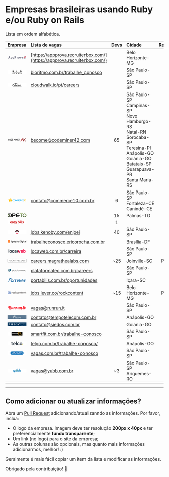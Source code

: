 # Empresas brasileiras usando Ruby e/ou Ruby on Rails

Lista em ordem alfabética.

| Empresa                                                                                          | Lista de vagas                                                                   | Devs  | Cidade                                                                                                                                                                   | Remoto? |
| :---                                                                                             | :---                                                                             | :---: | :---                                                                                                                                                                     | :---:   |
| [![App Prova](/companies/appprova.png?raw=true)](http://appprova.com.br/)                        | [https://appprova.recruiterbox.com/](https://appprova.recruiterbox.com/)         |       | Belo Horizonte-MG                                                                                                                                                        |         |
| [![Bio Ritmo](/companies/bio-ritmo.png?raw=true)](https://www.bioritmo.com.br)                   | [bioritmo.com.br/trabalhe_conosco](https://www.bioritmo.com.br/trabalhe_conosco) |       | São Paulo-SP                                                                                                                                                             |         |
| [![CloudWalk](/companies/cloud-walk.png?raw=true)](https://www.cloudwalk.io/pt)                  | [cloudwalk.io/pt/careers](https://www.cloudwalk.io/pt/careers)                   |       | São Paulo-SP                                                                                                                                                             |         |
| [![Codeminer 42](/companies/codeminer.png?raw=true)](https://www.codeminer42.com)                | [become@codeminer42.com](mailto:become@codeminer42.com)                          | 65    | São Paulo-SP<br>Campinas-SP<br>Novo Hamburgo-RS<br>Natal-RN<br>Sorocaba-SP<br>Teresina-PI<br>Anápolis-GO<br>Goiânia-GO<br>Batatais-SP<br>Guarapuava-PR<br>Santa Maria-RS |         |
| [![Commerce 10](/companies/commerce10.png?raw=true)](https://www.commerce10.com.br)              | [contato@commerce10.com.br](mailto:contato@commerce10.com.br)                    | 6     | São Paulo-SP<br>Fortaleza-CE<br>Canindé-CE                                                                                                                               | ✓       |
| [![Defensoria Pública do Tocantins](/companies/dpeto.png?raw=true)](http://defensoria.to.def.br) |                                                                                  | 15    | Palmas-TO                                                                                                                                                                | ✕       |
| [![Easy Bills](/companies/easy-bills.png?raw=true)](https://www.easybills.io/?locale=pt-BR)      |                                                                                  | 1     |                                                                                                                                                                          | ✓       |
| [![Enjoei](/companies/enjoei.png?raw=true)](https://www.enjoei.com.br/)      | [jobs.kenoby.com/enjoei](https://jobs.kenoby.com/enjoei)                         | 40    | São Paulo-SP                                                                                                                                                             | ✓       |
| [![Ignição Digital](/companies/ignicao-digital.png?raw=true)](https://www.ignicaodigital.com.br) | [trabalheconosco.ericorocha.com.br](http://trabalheconosco.ericorocha.com.br)    |       | Brasília-DF                                                                                                                                                              |         |
| [![Locaweb](/companies/locaweb.png?raw=true)](https://www.locaweb.com.br)                        | [locaweb.com.br/carreira](https://www.locaweb.com.br/carreira)                   |       | São Paulo-SP                                                                                                                                                             |         |
| [![Magrathea Labs](/companies/magrathea-labs.png?raw=true)](https://www.magrathealabs.com)       | [careers.magrathealabs.com](https://careers.magrathealabs.com)                   | ~25   | Joinville-SC                                                                                                                                                             | Parcial |
| [![Plataformatec](/companies/plataformatec.png?raw=true)](http://plataformatec.com.br)           | [plataformatec.com.br/careers](http://plataformatec.com.br/careers)              |       | São Paulo-SP                                                                                                                                                             |         |
| [![Portabilis](/companies/portabilis.png?raw=true)](http://portabilis.com.br)                    | [portabilis.com.br/oportunidades](http://portabilis.com.br/oportunidades)        |       | Içara-SC                                                                                                                                                                 | ✓       |
| [![Rock Content](/companies/rockcontent.png?raw=true)](https://rockcontent.com)                  | [jobs.lever.co/rockcontent](https://jobs.lever.co/rockcontent)                   | ~15   | Belo Horizonte-MG                                                                                                                                                        | Parcial |
| [![Runrun.it](/companies/runrun-it.png?raw=true)](https://runrun.it/pt-BR)                       | [vagas@runrun.it](mailto:vagas@runrun.it)                                        |       | São Paulo-SP                                                                                                                                                             |         |
| [![SGC - Tempo Telecom](/companies/tempo-telecom.png?raw=true)](https://sgc.accelular.com.br/)   | [contato@tempotelecom.com.br](mailto:contato@tempotelecom.com.br)                |       | Anápolis-GO                                                                                                                                                              |         |
| [![Siedos](/companies/siedos.png?raw=true)](http://siedos.com.br)                                | [contato@siedos.com.br](mailto:contato@siedos.com.br)                            |       | Goiania-GO                                                                                                                                                               |         |
| [![Smart Fit](/companies/smart-fit.png?raw=true)](https://www.smartfit.com.br)                   | [smartfit.com.br/trabalhe-conosco](https://www.smartfit.com.br/trabalhe-conosco) |       | São Paulo-SP                                                                                                                                                             |         |
| [![Telgo](/companies/telgo.png?raw=true)](https://telgo.com.br)                                  | [telgo.com.br/trabalhe-conosco/](https://telgo.com.br/trabalhe-conosco)          |       | Anápolis-GO                                                                                                                                                              |         |
| [![Vagas.com](/companies/vagas.png?raw=true)](https://www.vagas.com.br)                          | [vagas.com.br/trabalhe-conosco](https://www.vagas.com.br/trabalhe-conosco)       |       | São Paulo-SP                                                                                                                                                             |         |
| [![Yubb](/companies/yubb.png?raw=true)](https://yubb.com.br)                                     | [vagas@yubb.com.br](mailto:vagas@yubb.com.br)                                    | ~3    | São Paulo-SP<br>Ariquemes-RO                                                                                                                                             | ✓       |

---

## Como adicionar ou atualizar informações?

Abra um [Pull Request](https://github.com/lucascaton/empresas-brasileiras-usando-ruby/pulls)
adicionando/atualizanndo as informações. Por favor, inclua:

* O logo da empresa. Imagem deve ter resolução **200px x 40px** e ter preferencialmente **fundo transparente**;
* Um link (no logo) para o site da empresa;
* As outras colunas são opcionais, mas quanto mais informações adicionarmos, melhor! :)

Geralmente é mais fácil copiar um item da lista e modificar as informações.

Obrigado pela contribuição! 👊